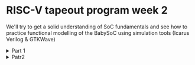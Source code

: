 # RISC-V tapeout program week 2
We'll try to get a solid understanding of SoC fundamentals and see how to practice functional modelling of the BabySoC using simulation tools (Icarus Verilog &amp; GTKWave)

<details>
	<summary> Part 1 </summary>

##  Throery

# 🚀 VSDBabySoC

This project brings together a complete **System on Chip (SoC)** built around the **RVMYTH** RISC-V processor. it's kind of a miniature computer on a single chip, which'll help to learn and experiment with digital-analog interfacing. 🎓


Cool what's the goal? Create a platform where we can test open-source IP cores simultaneously while learning how digital systems communicate with the analog world—like TVs 📺, speakers 🔊, and mobile devices 📱.


## 🔍 So What Exactly is a System on Chip?

Instead of having separate components scattered across a circuit board, everything gets packed into one tiny chip. That's an SoC!

### 🧩 What's Inside an SoC?

1. **Processor (CPU)** 🖥️
   - Executes instructions and crunches numbers
   - Runs your programs and handles logic

2. **Memory** 💾
   - **RAM**: Temporary storage for active tasks
   - **ROM/Flash**: Permanent storage that survives power-offs

3. **Input/Output Interfaces** 🔌
   - Connects to cameras, USB devices, displays, and sensors
   - Acts as the gateway between your chip and the outside world

4. **Graphics Engine (GPU)** 🎮
   - Renders visuals and animations
   - Powers everything from video playback to gaming

5. **Signal Processors (DSP)** 🎵
   - Handles audio and video processing
   - Cleans up noise, enhances quality, and manages multimedia

6. **Power Management** 🔋
   - Keeps energy consumption in check
   - Critical for battery-powered gadgets

7. **Wireless & Security** 📡
   - Wi-Fi, Bluetooth, encryption modules
   - Varies based on the chip's purpose

![0_uZg3P3cqRcKa7xQb](https://github.com/user-attachments/assets/2cd70c9d-517d-4e24-a1a9-fb83f66dcddc)


### ✨ Why SoCs Rule

- **Compact Design**: Everything fits in your pocket 📏
- **Power Sippers**: Use less energy, last longer 🔋
- **Lightning Fast**: Short distances = speedy data transfer ⚡
- **Cost-Effective**: One chip beats buying many parts 💰
- **Rock Solid**: Fewer components = fewer things that can break 🛡️

### 🌍 SoCs are everywhere! 

- Smartphones & tablets (Apple A-series, Snapdragon, Exynos)
- Smartwatches and fitness trackers
- Smart home devices and IoT sensors
- Gaming consoles (like Nintendo Switch with NVIDIA Tegra)
- Modern cars, TVs, and home appliances

<img width="665" height="512" alt="Screenshot 2025-10-04 at 5 26 05 PM" src="https://github.com/user-attachments/assets/6ae0e895-2c38-49a4-85dd-16b4943f3ec1" />


### 🚧 But comes with it's own challenges

- **Cost** : Goes upto milions of dollars
- **Complex Design**: Fitting everything together requires serious engineering chops (Just think of it, TSMC just the only company who pioneers this complex process)
- **Heat Management**: Cramped components can get toasty 🔥 (for ex: the Iphone heats up a lot while charging or while playing games)
- **Limited Flexibility**: Once fabricated, changes are tough to make
- And many more
<img width="661" height="499" alt="Screenshot 2025-10-04 at 5 36 34 PM" src="https://github.com/user-attachments/assets/1b973bba-1601-4a52-ad3d-21c900b33386" />


## 🎨 Types of SoCs

### 🔧 Microcontroller-Based SoC
Perfect for simple control tasks with minimal power draw. You'll find these in:
- Home appliances (smart thermostats, washing machines)
- Automotive systems (engine control units)
- IoT sensors and wearables

### 💪 Microprocessor-Based SoC
Built for heavy lifting—running operating systems and complex apps:
- Smartphones and tablets
- Portable gaming devices
- Media players

### 🎯 Application-Specific SoC
Custom-built for specialized, high-performance jobs:
- Graphics cards and AI accelerators
- Network routers and switches
- Industrial automation systems
- Financial trading terminals

## SoC design flow
<img width="661" height="515" alt="Screenshot 2025-10-04 at 5 26 28 PM" src="https://github.com/user-attachments/assets/e7614fab-992d-4f9e-8926-f1f76bc8a18d" />




## 🔬 Where does VSDBabySoC come into picture?

VSDBabySoC is a compact RISC-V-based SoC designed for education and experimentation. Built on **Sky130 technology**, it's perfect for learning how digital and analog worlds connect.

### 🎭 The Three Main Characters

#### 1️⃣ **RVMYTH - The Brain** 🧠
A customizable RISC-V CPU that handles all the processing. It's open-source, which means you can peek under the hood and modify it. RVMYTH uses its `r17` register to cycle through data values that get sent to the DAC.

#### 2️⃣ **PLL - The Heartbeat** 
Generates a stable, synchronized clock signal that keeps everything in perfect timing. Without it, your processor and DAC would be go in chaos!

**Why We Need PLLs:**
- **Clock Distribution**: Long wires cause delays; PLLs compensate for this
- **Jitter Reduction**: Eliminates timing variations in signals
- **Multiple Frequencies**: Different chip sections often need different clock speeds
- **Crystal Accuracy**: Real-world oscillators drift due to temperature, aging, and manufacturing tolerances (measured in parts per million)

**PLL Components:**
- **Phase Detector**: Compares input and output signals, detects phase differences
- **Loop Filter**: Smooths out the error signal
- **Voltage-Controlled Oscillator (VCO)**: Adjusts frequency based on the control voltage

![1600447087142](https://github.com/user-attachments/assets/fb39cdd5-73f3-4d02-b89d-1da30f47455f)


#### 3️⃣ **DAC - The Translator** 🔄
Converts digital values (ones and zeros) into smooth analog signals that real-world devices understand.

**VSDBabySoC uses a 10-bit DAC**, meaning it can represent 1,024 different voltage levels (2^10).

**Common DAC Architectures:**
- **Weighted Resistor DAC**: Uses resistors of different values to create the analog output
- **R-2R Ladder DAC**: Uses a repeating pattern of resistors (R and 2R values) for simpler, more scalable designs

---

## ⚙️ How VSDBabySoC Works

Here's the flow from power-on to analog output:

1. **🔌 Power Up & Clock Generation**
   - BabySoC receives an input signal
   - The PLL kicks in and generates a stable clock
   - All components synchronize to this clock signal

2. **🧮 Data Processing**
   - RVMYTH executes instructions
   - Values cycle through the `r17` register
   - Data gets prepared for analog conversion

3. **📡 Analog Signal Output**
   - The DAC receives digital values from RVMYTH
   - Converts them into analog signals
   - Output can drive speakers, displays, or other analog devices
   - Results are saved to a file called `OUT`

---



</details>

<details>
<summary>Patr2</summary>


## Labs


# 🚀 VSDBabySoC - Functional Modeling and Simulation

This is a hands-on lab demonstrating functional modeling of a compact RISC-V-based System-on-Chip (SoC) that integrates a processor core, Phase-Locked Loop (PLL), and Digital-to-Analog Converter (DAC). The goal is to verify reset operations, clocking, and dataflow through simulations. 🔬

***

## 📋 Project Overview

**Key Components:**

- 🔹 **RVMYTH (RISC-V Core)**: A 5-stage pipelined processor written in TL-Verilog (`rvmyth.tlv`), which executes instructions and outputs data via register r17.
- 🔹 **AVSDPLL**: PLL module (`avsdpll.v`) that generates a stable clock (CLK) from reference inputs (REF, VCO_IN).
- 🔹 **AVSDDAC**: 10-bit DAC (`avsddac.v`) that converts digital data from the RISC-V core (via `RV_TO_DAC[9:0]` bus) to analog output (OUT).

The SoC flow: Reset initializes everything ➡️ PLL locks and clocks the core ➡️ Core executes code and sends data to DAC ➡️ DAC produces analog signals. Both pre-synthesis (RTL) and post-synthesis (gate-level) simulations confirm functional correctness. ✅

### 🛠️ Tools Used

- 🔧 **Icarus Verilog (iverilog)**: Compiles/simulates Verilog.
- 👁️ **GTKWave**: Views/analyzes VCD waveforms.
- ⚙️ **SandPiper-SaaS**: TL-Verilog → Verilog conversion.
- 🏗️ **Yosys**: RTL synthesis to gates (local install).



***

## ⚙️ Setup \& Workflow Explanation


### 🛠️ Tool Installation

1. **Icarus Verilog \& GTKWave**: `brew install icarus-verilog gtkwave` (for compilation and waveform viewing).
2. **SandPiper-SaaS**: `npm install -g sandpiper-saas` (compiles TL-Verilog to Verilog).
3. **Yosys**:
```
 git clone https://github.com/YosysHQ/yosys.git
 brew install cmake gcc gawk tcl-tk libtool bison flex make
 brew install graphviz
 cd yosys
 git submodule update --init
 make
```
5. Verified: `iverilog -V`, `gtkwave --version`, `yosys -V`

### 📁 Project Setup

- Cloned base structure from reference repos (https://github.com/manili/VSDBabySoC.git)
- Organized files: `src/module/` (Verilog/TL-Verilog files), `src/include/` (headers like `sandpiper.vh`), `src/lib/` (Sky130 liberty files), `src/gls_model/` (gate primitives), `src/script/` (Yosys script `yosys.ys`).
- Created `output/` for results



### 🔧 Makefile Explanation

The `Makefile` automates the entire flow: TL-Verilog compilation, pre/post-synthesis simulations, and synthesis. It uses variables for paths (e.g., `SRC_PATH = src`, `OUTPUT_PATH = output`) and phony targets for clean builds.

**Full Makefile Code** 

```makefile

SRC_PATH = src
LIB_PATH = $(SRC_PATH)/lib
GDS_PATH = $(SRC_PATH)/gds
LEF_PATH = $(SRC_PATH)/lef
SDC_PATH = $(SRC_PATH)/sdc
MODULE_PATH = $(SRC_PATH)/module
INCLUDE_PATH = $(SRC_PATH)/include
LAYOUT_CONF_PATH = $(SRC_PATH)/layout_conf
OUTPUT_PATH = output


STA_PATH = $(OUTPUT_PATH)/sta
SYNTH_PATH = $(OUTPUT_PATH)/synth
COMPILED_TLV_PATH = $(OUTPUT_PATH)/compiled_tlv
PRE_SYNTH_SIM_PATH = $(OUTPUT_PATH)/pre_synth_sim
POST_SYNTH_SIM_PATH = $(OUTPUT_PATH)/post_synth_sim

.PHONY: all sim clean pre_synth_sim post_synth_sim synth

all: sim

sim: pre_synth_sim post_synth_sim

clean:
	rm -rf $(OUTPUT_PATH)

# TL-Verilog compilation & Pre-synthesis simulation
pre_synth_sim: $(COMPILED_TLV_PATH)
	if [ ! -f "$(PRE_SYNTH_SIM_PATH)/pre_synth_sim.vcd" ]; then \
		mkdir -p $(PRE_SYNTH_SIM_PATH); \
		iverilog -o $(PRE_SYNTH_SIM_PATH)/pre_synth_sim.out -DPRE_SYNTH_SIM \
			$(MODULE_PATH)/testbench.v \
			-I $(INCLUDE_PATH) -I $(MODULE_PATH) -I $(COMPILED_TLV_PATH); \
		cd $(PRE_SYNTH_SIM_PATH); ./pre_synth_sim.out; \
	fi

$(COMPILED_TLV_PATH):
	mkdir -p $(COMPILED_TLV_PATH)
	sandpiper-saas -i $(MODULE_PATH)/rvmyth.tlv -o rvmyth.v \
		--bestsv --noline -p verilog --outdir $(COMPILED_TLV_PATH)

# Synthesis with local Yosys
synth: $(COMPILED_TLV_PATH)
	if [ ! -f "$(SYNTH_PATH)/vsdbabysoc.synth.v" ]; then \
		mkdir -p $(SYNTH_PATH); \
		cd $(SRC_PATH); yosys -s script/yosys.ys | tee ../$(SYNTH_PATH)/synth.log; \
	fi

# Post-synthesis simulation
post_synth_sim: synth
	if [ ! -f "$(POST_SYNTH_SIM_PATH)/post_synth_sim.vcd" ]; then \
		mkdir -p $(POST_SYNTH_SIM_PATH); \
		iverilog -o $(POST_SYNTH_SIM_PATH)/post_synth_sim.out -DPOST_SYNTH_SIM -DFUNCTIONAL -DUNIT_DELAY=#1 \
			-I $(INCLUDE_PATH) -I $(MODULE_PATH) -I $(SRC_PATH)/gls_model -I $(SYNTH_PATH) \
			$(MODULE_PATH)/testbench.v; \
		cd $(POST_SYNTH_SIM_PATH); ./post_synth_sim.out; \
	fi
	
```

**How It Works:**

- **Pre-synth (`make pre_synth_sim`)**: Compiles `rvmyth.tlv` to `rvmyth.v`, runs RTL sim with `-DPRE_SYNTH_SIM` (testbench includes RTL modules), dumps VCD.
- **Synthesis (`make synth`)**: Yosys reads Verilog/liberty files, synthesizes to gate netlist (`vsdbabysoc.synth.v`), logs stats (e.g., gate count).
- **Post-synth (`make post_synth_sim`)**: Compiles netlist with `-DPOST_SYNTH_SIM` (testbench includes gates/primitives), adds unit delays for timing.

***

## 📝 Lab Steps Followed

### 1️⃣ Clone the BabySoC Project Repo

```bash
https://github.com/manili/VSDBabySoC.git
cd VSDBabySoC
```


### 2️⃣ Compile the BabySoC Verilog Modules using iverilog

- TL-Verilog first: `sandpiper-saas` handles `rvmyth.tlv`
- Then: `make pre_synth_sim` compiles everything (testbench + modules) into executable


### 3️⃣ Simulate and Generate .vcd Waveform Files

- Pre-synth: creates `output/pre_synth_sim/pre_synth_sim.vcd`
- Post-synth: `make post_synth_sim` synthesizes first, then gate-level sim → `output/post_synth_sim/post_synth_sim.vcd`


### 4️⃣ Open .vcd Files in GTKWave and Analyze

```bash
cd output/pre_synth_sim && gtkwave pre_synth_sim.vcd
```

<img width="1142" height="726" alt="Screenshot 2025-10-01 at 1 02 42 PM" src="https://github.com/user-attachments/assets/13f094c9-843d-40bd-8bb4-617549836d3a" />

*** 

```
cd output/post_synth_sim && gtkwave post_synth_sim.vcd
```
<img width="1142" height="761" alt="Screenshot 2025-10-01 at 3 33 41 PM" src="https://github.com/user-attachments/assets/9aee0f38-3b7b-4511-9bd2-264ebfe6b250" />



- **Reset**: Check initialization (all zeros during assert).
- **Clocking**: Verify PLL CLK stability (no glitches, 50% duty).
- **Dataflow**: Trace RISC-V r17 → RV_TO_DAC → DAC OUT (incrementing values).


### 5️⃣  Observations 


***

## 📊 Simulation Results \& Analysis

### 🔄 Reset Operation (Pre-Synthesis)

Reset (high) zeros registers (r17=0, OUT=0V). Deassert starts PLL and core fetch. Verifies clean initialization—no hanging states. (Time: t=0 to 10ns)

### 🕒 Clocking (Pre-Synthesis)

PLL enables after ENb_VCO/REF, locks to ~10MHz CLK. Stable edges drive core/DAC sync. No jitter confirms PLL reliability. (Focus: CLK vs REF/VCO_IN)

### 📈 Dataflow Between Modules (Pre-Synthesis)

Core executes (addi increments r17), sends via RV_TO_DAC[9:0] to DAC D input. OUT scales analog (0-1V for 0-1023). Proves end-to-end functionality. (Trace: r17 → bus → OUT)

### ⚡ Post-Synthesis Comparison

Gate-level (Sky130 cells) matches RTL: Same sequences, No logic changes—synthesis success! 

<img width="1043" height="736" alt="Screenshot 2025-10-04 at 5 45 30 PM" src="https://github.com/user-attachments/assets/b224a30e-8038-45fd-baeb-e30783cb2296" />




## 📂 File Structure

```
VSDBabySoC/
├── Makefile                 # 🚀 Build automation (pre/post-synth sims)
├── README.md                # 📖 This guide
├── src/                     # Source code
│   ├── module/              # vsdbabysoc.v, rvmyth.tlv, avsdpll.v, avsddac.v, testbench.v
│   ├── include/             # .vh headers (sandpiper.vh)
│   ├── lib/                 # .lib files (Sky130 std cells)
│   ├── gls_model/           # primitives.v, sky130_fd_sc_hd.v
│   └── script/              # yosys.ys (synthesis script)
├── output/                  # 🛠️ Results (gitignored large files)
│   ├── compiled_tlv/        # rvmyth.v (from TL-Verilog)
│   ├── pre_synth_sim/       # RTL VCD/logs
│   ├── post_synth_sim/      # Gate-level VCD/logs
│   └── synth/               # vsdbabysoc.synth.v + log

```





